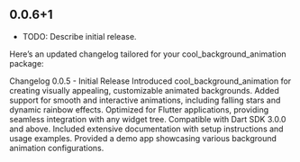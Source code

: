 ## 0.0.6+1

* TODO: Describe initial release.

Here’s an updated changelog tailored for your cool_background_animation package:

Changelog
0.0.5 - Initial Release
Introduced cool_background_animation for creating visually appealing, customizable animated backgrounds.
Added support for smooth and interactive animations, including falling stars and dynamic rainbow effects.
Optimized for Flutter applications, providing seamless integration with any widget tree.
Compatible with Dart SDK 3.0.0 and above.
Included extensive documentation with setup instructions and usage examples.
Provided a demo app showcasing various background animation configurations.
